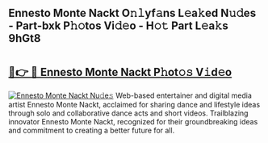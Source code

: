 ## Ennesto Monte Nackt O𝚗𝚕yf𝚊ns L𝚎a𝚔ed N𝚞𝚍es - Part-bxk P𝚑𝚘tos Vi𝚍𝚎o - H𝚘𝚝 Part L𝚎a𝚔s 9hGt8

# <h2><a href="http://kf0obg.oniu.top/?m=Ennesto+Monte+Nackt">🔗👉 🔴 Ennesto Monte Nackt P𝚑ot𝚘𝚜 V𝚒d𝚎o</a></h2>

[![Ennesto Monte Nackt Nu𝚍e𝚜](https://i.imgur.com/0qMVB7G.gif)](http://kf0obg.oniu.top/?m=Ennesto+Monte+Nackt)
Web-based entertainer and digital media artist Ennesto Monte Nackt, acclaimed for sharing dance and lifestyle ideas through solo and collaborative dance acts and short videos. Trailblazing innovator Ennesto Monte Nackt, recognized for their groundbreaking ideas and commitment to creating a better future for all.  
